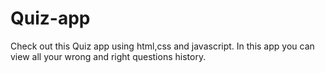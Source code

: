 # Quiz-app
Check out this Quiz app using html,css and javascript. In this app you can view all your wrong and right questions history.
